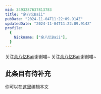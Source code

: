 ```yaml
---
mid: 3493287637813783
title: "余八忆Baii"
pubDate: "2024-11-04T11:22:09.914Z"
updatedDate: "2024-11-04T11:22:09.914Z"
profile:
  {
    Nickname: ["余八忆Baii"],
  }
---
```


关注[余八忆Baii](https://space.bilibili.com/3493287637813783)谢谢喵~ 关注[余八忆Baii](https://space.bilibili.com/3493287637813783)谢谢喵~

## 此条目有待补充
你可以在[这里](https://github.com/Yuhanawa/VTuber.ICU/edit/master/src/content/v/余八忆Baii/index.md)编辑本文
